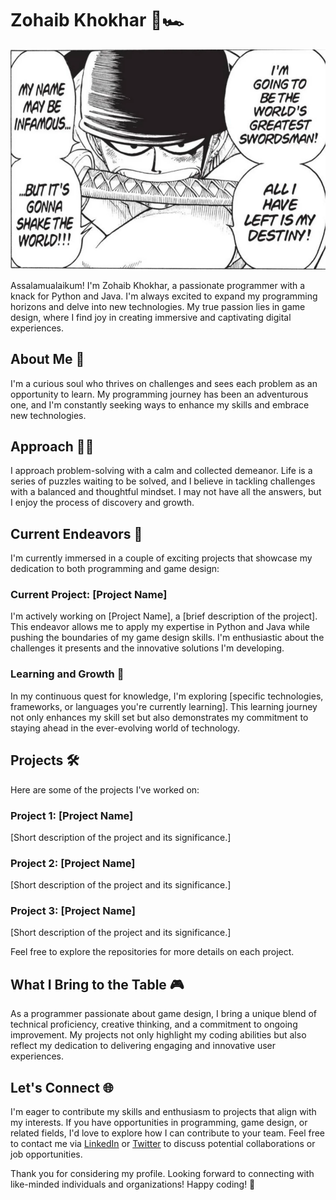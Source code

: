 # Zohaib Khokhar 🌌🏎️
<div align="center">
  <img src="https://github.com/drdobbymazz/drdobbymazz/blob/main/zobyzorocoolguy.png?raw=true" width="800" alt="zoby Image">
</div>

Assalamualaikum! I'm Zohaib Khokhar, a passionate programmer with a knack for Python and Java. I'm always excited to expand my programming horizons and delve into new technologies. My true passion lies in game design, where I find joy in creating immersive and captivating digital experiences.

## About Me 🌌

I'm a curious soul who thrives on challenges and sees each problem as an opportunity to learn. My programming journey has been an adventurous one, and I'm constantly seeking ways to enhance my skills and embrace new technologies.

## Approach 🧘‍♂️

I approach problem-solving with a calm and collected demeanor. Life is a series of puzzles waiting to be solved, and I believe in tackling challenges with a balanced and thoughtful mindset. I may not have all the answers, but I enjoy the process of discovery and growth.

## Current Endeavors 🚀

I'm currently immersed in a couple of exciting projects that showcase my dedication to both programming and game design:

### Current Project: [Project Name]

I'm actively working on [Project Name], a [brief description of the project]. This endeavor allows me to apply my expertise in Python and Java while pushing the boundaries of my game design skills. I'm enthusiastic about the challenges it presents and the innovative solutions I'm developing.

### Learning and Growth 🌱

In my continuous quest for knowledge, I'm exploring [specific technologies, frameworks, or languages you're currently learning]. This learning journey not only enhances my skill set but also demonstrates my commitment to staying ahead in the ever-evolving world of technology.

## Projects 🛠️

Here are some of the projects I've worked on:

### Project 1: [Project Name]

[Short description of the project and its significance.]

### Project 2: [Project Name]

[Short description of the project and its significance.]

### Project 3: [Project Name]

[Short description of the project and its significance.]

Feel free to explore the repositories for more details on each project.

## What I Bring to the Table 🎮

As a programmer passionate about game design, I bring a unique blend of technical proficiency, creative thinking, and a commitment to ongoing improvement. My projects not only highlight my coding abilities but also reflect my dedication to delivering engaging and innovative user experiences.

## Let's Connect 🌐

I'm eager to contribute my skills and enthusiasm to projects that align with my interests. If you have opportunities in programming, game design, or related fields, I'd love to explore how I can contribute to your team. Feel free to contact me via [LinkedIn](link_to_linkedin) or [Twitter](link_to_twitter) to discuss potential collaborations or job opportunities.

Thank you for considering my profile. Looking forward to connecting with like-minded individuals and organizations! Happy coding! 🚀
